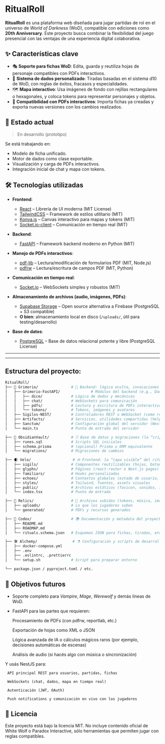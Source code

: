 # RitualRoll


**RitualRoll** es una plataforma web diseñada para jugar partidas de rol en el universo de *World of Darkness* (WoD), compatible con ediciones como **20th Anniversary**. Este proyecto busca combinar la flexibilidad del juego presencial con las ventajas de una experiencia digital colaborativa.


## ✨ Características clave

- 🎭 **Soporte para fichas WoD**: Edita, guarda y reutiliza hojas de personaje compatibles con PDFs interactivos.
- 🎲 **Sistema de dados personalizado**: Tiradas basadas en el sistema d10 de WoD, con reglas de éxitos, fracasos y especialidades.
- 🗺️ **Mapa interactivo**: Usa imágenes de fondo con rejillas rectangulares o hexagonales, y coloca tokens para representar personajes y objetos.
- 📄 **Compatibilidad con PDFs interactivos**: Importa fichas ya creadas y exporta nuevas versiones con los cambios realizados.

## 🚧 Estado actual

> En desarrollo (prototipo)

Se está trabajando en:
- Modelo de ficha unificado.
- Motor de dados como clase exportable.
- Visualización y carga de PDFs interactivos.
- Integración inicial de chat y mapa con tokens.


## 🛠️ Tecnologías utilizadas

- **Frontend**:  
  - [React](https://reactjs.org/) – Librería de UI moderna (MIT License)  
  - [TailwindCSS](https://tailwindcss.com/) – Framework de estilos utilitario (MIT)  
  - [Konva.js](https://konvajs.org/) – Canvas interactivo para mapas y tokens (MIT)  
  - [Socket.io-client](https://socket.io/) – Comunicación en tiempo real (MIT)

- **Backend**:  
  - [FastAPI](https://fastapi.tiangolo.com/) – Framework backend moderno en Python (MIT)  

- **Manejo de PDFs interactivos**:  
  - [pdf-lib](https://pdf-lib.js.org/) – Lectura/modificación de formularios PDF (MIT, Node.js)  
  - [pdfrw](https://github.com/pmaupin/pdfrw) – Lectura/escritura de campos PDF (MIT, Python)

- **Comunicación en tiempo real**:  
  - [Socket.io](https://socket.io/) – WebSockets simples y robustos (MIT)

- **Almacenamiento de archivos (audio, imágenes, PDFs)**:  
  - [Supabase Storage](https://supabase.com/) – Open source alternativa a Firebase (PostgreSQL + S3 compatible)  
  - **O bien**: almacenamiento local en disco (`/uploads/`, útil para testing/desarrollo)

- **Base de datos**:  
  - [PostgreSQL](https://www.postgresql.org/) – Base de datos relacional potente y libre (PostgreSQL License)  

---

---

## Estructura del proyecto:

```bash
RitualRoll/
├── 📜 Grimorio/               # 📖 Backend: lógica oculta, invocaciones API, controladores
│   ├── Grimorio-FastAPI/              # Módulos del backend (e.g., Dados, Chat, PDF, Mapas)
│   │   ├── dice/             # Lógica de dados y mecánicas
│   │   ├── chat/             # WebSockets para comunicación
│   │   ├── pdfs/             # Lectura y escritura de PDFs interactivos
│   │   └── tokens/           # Tokens, imágenes y avatares
│   ├── Sigilos-NEST/         # Controladores REST o WebSocket (como routes o gateways)
│   ├── Artifacts/            # Servicios, utilidades compartidas (helpers)
│   ├── Sanctum/              # Configuración global del servidor (NestJS/FastAPI)
│   └── main.ts               # Punto de entrada del servidor

├── 🧱 ObsidianVault/          # 🗄️ Base de datos y migraciones (la “cripta” de datos)
│   ├── runes.sql             # Scripts SQL iniciales
│   ├── schema.prisma         # (opcional) Prisma u ORM equivalente
│   └── migrations/           # Migraciones de cambios

├── 🌒 Velo/                   # 🌐 Frontend: la “capa visible” del ritual
│   ├── sigils/               # Componentes reutilizables (hojas, botones de tiradas, etc.)
│   ├── glyphs/               # Páginas (react-router o Next.js pages)
│   ├── familiars/            # Hooks personalizados
│   ├── echoes/               # Contextos globales (estado de usuario, partida, etc.)
│   ├── styles/               # Tailwind, fuentes, assets visuales
│   ├── public/               # Archivos estáticos (favicon, sonidos, imágenes)
│   └── index.tsx             # Punto de entrada

├── 🧿 Relics/                 # 📁 Archivos subidos (tokens, música, imágenes, PDFs)
│   ├── uploads/              # Lo que los jugadores suben
│   └── generated/            # PDFs y recursos generados

├── 📖 Codex/                  # 📚 Documentación y metadata del proyecto
│   ├── README.md
│   ├── ROADMAP.md
│   └── rituals.schema.json   # Esquemas JSON para fichas, tiradas, etc.

├── 🛠️ Alchemy/                # ⚗️ Configuración y scripts de desarrollo
│   ├── docker-compose.yml
│   ├── .env
│   ├── .eslintrc, .prettierrc
│   └── setup.sh              # Script para preparar entorno

└── package.json / pyproject.toml / etc.
```

## 🔮 Objetivos futuros

- Soporte completo para *Vampire*, *Mage*, *Werewolf* y demás líneas de WoD.
- FastAPI para las partes que requieren:

     Procesamiento de PDFs (con pdfrw, reportlab, etc.)

     Exportación de hojas como XML o JSON

    Lógica avanzada de IA o cálculos mágicos raros (por ejemplo, decisiones automáticas de escenas)

     Análisis de audio (si hacés algo con música o sincronización)

Y usás NestJS para:

     API principal REST para usuarios, partidas, fichas

     WebSockets (chat, dados, mapa en tiempo real)

     Autenticación (JWT, OAuth)

     Push notifications y comunicación en vivo con los jugadores

## 📜 Licencia

Este proyecto está bajo la licencia MIT. No incluye contenido oficial de White Wolf o Paradox Interactive, sólo herramientas que permiten jugar con reglas compatibles.

